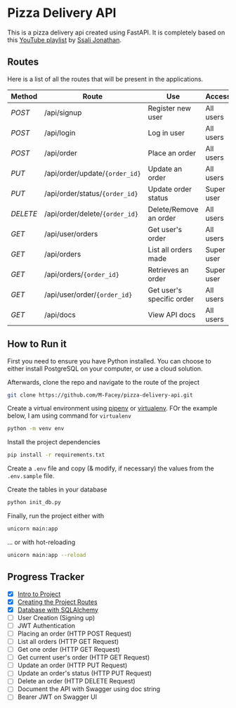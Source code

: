 # Pizza Delivery API

This is a pizza delivery api created using FastAPI. It is completely based on this [YouTube playlist](https://www.youtube.com/playlist?list=PLEt8Tae2spYnLMAf8RGCNYhovIFZHVsPP) by [Ssali Jonathan](https://www.youtube.com/@SsaliJonathan).

## Routes

Here is a list of all the routes that will be present in the applications.

| **Method** | **Route**                      | **Use**                   | **Access** |
| ---------- | ------------------------------ | ------------------------- | ---------- |
| _POST_     | /api/signup                    | Register new user         | All users  |
| _POST_     | /api/login                     | Log in user               | All users  |
| _POST_     | /api/order                     | Place an order            | All users  |
| _PUT_      | /api/order/update/`{order_id}` | Update an order           | All users  |
| _PUT_      | /api/order/status/`{order_id}` | Update order status       | Super user |
| _DELETE_   | /api/order/delete/`{order_id}` | Delete/Remove an order    | All users  |
| _GET_      | /api/user/orders               | Get user's order          | All users  |
| _GET_      | /api/orders                    | List all orders made      | Super user |
| _GET_      | /api/orders/`{order_id}`       | Retrieves an order        | Super user |
| _GET_      | /api/user/order/`{order_id}`   | Get user's specific order | All users  |
| _GET_      | /api/docs                      | View API docs             | All users  |

## How to Run it

First you need to ensure you have Python installed. You can choose to either install PostgreSQL on your computer, or use a cloud solution. 

Afterwards, clone the repo and navigate to the route of the project
```sh
git clone https://github.com/M-Facey/pizza-delivery-api.git
```

Create a virtual environment using [pipenv](https://pypi.org/project/pipenv/) or [virtualenv](https://virtualenv.pypa.io/en/latest/installation.html). FOr the example below, I am using command for `virtualenv`
```sh
python -m venv env
```

Install the project dependencies
```sh
pip install -r requirements.txt
```

Create a `.env` file and copy (& modify, if necessary) the values from the `.env.sample` file.

Create the tables in your database
```sh
python init_db.py
```

Finally, run the project either with
```sh
unicorn main:app
```

... or with hot-reloading
```sh
unicorn main:app --reload
```

## Progress Tracker

- [x] [Intro to Project](https://youtu.be/QQXQAZuJSdw?si=HGsuuJzFYZjHu9YR)
- [x] [Creating the Project Routes](https://youtu.be/eGsFJbT0ryo?si=9ON0sjohNV7G0Z4F)
- [x] [Database with SQLAlchemy](https://youtu.be/mPHZKqUgnDU?si=_cjOenSToNAea2A8)
- [ ] User Creation (Signing up)
- [ ] JWT Authentication
- [ ] Placing an order (HTTP POST Request)
- [ ] List all orders (HTTP GET Request)
- [ ] Get one order (HTTP GET Request)
- [ ] Get current user's order (HTTP GET Request)
- [ ] Update an order (HTTP PUT Request)
- [ ] Update an order's status (HTTP PUT Request)
- [ ] Delete an order (HTTP DELETE Request)
- [ ] Document the API with Swagger using doc string
- [ ] Bearer JWT on Swagger UI
